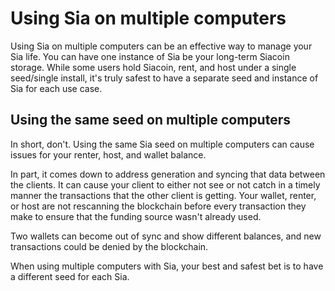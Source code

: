 # Using Sia on multiple computers

Using Sia on multiple computers can be an effective way to manage your Sia life. You can have one instance of Sia be your long-term Siacoin storage. While some users hold Siacoin, rent, and host under a single seed/single install, it's truly safest to have a separate seed and instance of Sia for each use case.

## Using the same seed on multiple computers

In short, don't. Using the same Sia seed on multiple computers can cause issues for your renter, host, and wallet balance.

In part, it comes down to address generation and syncing that data between the clients. It can cause your client to either not see or not catch in a timely manner the transactions that the other client is getting. Your wallet, renter, or host are not rescanning the blockchain before every transaction they make to ensure that the funding source wasn't already used.

Two wallets can become out of sync and show different balances, and new transactions could be denied by the blockchain.

When using multiple computers with Sia, your best and safest bet is to have a different seed for each Sia.
